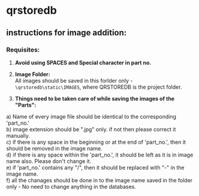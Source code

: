 # qrstoredb
## instructions for image addition:
### Requisites:

1. **Avoid using SPACES and Special character in part no.**


2. **Image Folder:**  
   All images should be saved in this forlder only - ```\qrstoredb\static\IMAGES```, where QRSTOREDB is the project folder.  


3. **Things need to be taken care of while saving the images of the "Parts":**  

a) Name of every image file should be identical to the corresponding 'part_no.'  
b) image extension should be ".jpg" only. if not then please correct it manually.  
c) if there is any space in the beginning or at the end of 'part_no.', then it should be removed in the image name.  
d) if there is any space within the 'part_no.', it should be left as it is in image name also. Please don't change it.  
e) if 'part_no.' contains any "/", then it should be replaced with "-" in the image name.  
f) all the chanages should be done in to the image name saved in the folder only - No need to change anything in the databases.  